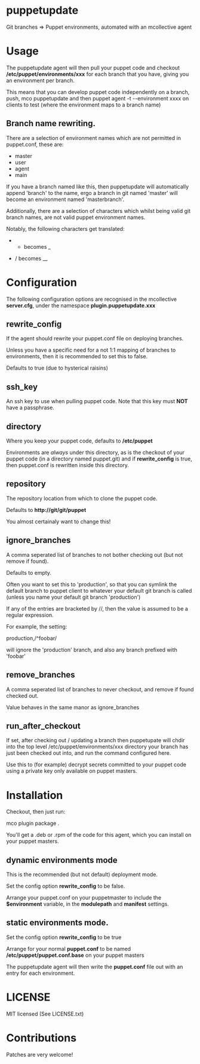 # puppetupdate

Git branches => Puppet environments, automated with an mcollective
agent

# Usage

The puppetupdate agent will then pull your puppet code and
checkout __/etc/puppet/environments/xxx__ for each branch that you have,
giving you an environment per branch.

This means that you can develop puppet code independently on a branch,
push, mco puppetupdate and then puppet agent -t --environment xxxx on
clients to test (where the environment maps to a branch name)

## Branch name rewriting.

There are a selection of environment names which are not permitted in
puppet.conf, these are:

  * master
  * user
  * agent
  * main

If you have a branch named like this, then puppetupdate will automatically
append 'branch' to the name, ergo a branch in git named 'master'
will become an environment named 'masterbranch'.

Additionally, there are a selection of characters which whilst being
valid git branch names, are not valid puppet environment names.

Notably, the following characters get translated:

  * - becomes _

  * / becomes __

# Configuration

The following configuration options are recognised in the mcollective
__server.cfg__, under the namespace __plugin.puppetupdate.xxx__

## rewrite_config

If the agent should rewrite your puppet.conf file on deploying branches.

Unless you have a specific need for a not 1:1 mapping of branches
to environments, then it is recommended to set this to false.

Defaults to true (due to hysterical raisins)

## ssh_key

An ssh key to use when pulling puppet code. Note that this key
must __NOT__ have a passphrase.

## directory

Where you keep your puppet code, defaults to __/etc/puppet__

Environments are _always_ under this directory, as is the
checkout of your puppet code (in a directory named puppet.git)
and if __rewrite_config__ is true, then puppet.conf is
rewritten inside this directory.

## repository

The repository location from which to clone the puppet code.

Defaults to __http://git/git/puppet__

You almost certainaly want to change this!

## ignore_branches

A comma seperated list of branches to not bother checking out (but not
remove if found).

Defaults to empty.

Often you want to set this to 'production', so that you can symlink
the default branch to puppet client to whatever your default git branch
is called (unless you name your default git branch 'production')

If any of the entries are bracketed by //, then the value is assumed
to be a regular expression.

For example, the setting:

  production,/^foobar/

will ignore the 'production' branch, and also any branch prefixed with 'foobar'

## remove_branches

A comma seperated list of branches to never checkout, and remove if found
checked out.

Value behaves in the same manor as ignore_branches

## run_after_checkout

If set, after checking out / updating a branch then puppetupate
will chdir into the top level /etc/puppet/environments/xxx
directory your branch has just been checked out into, and run the
command configured here.

Use this to (for example) decrypt secrets committed to your
puppet code using a private key only available on puppet masters.

# Installation

Checkout, then just run:

  mco plugin package .

You'll get a .deb or .rpm of the code for this agent, which you
can install on your puppet masters.

## dynamic environments mode

This is the recommended (but not default) deployment mode.

Set the config option __rewrite_config__ to be false.

Arrange your puppet.conf on your puppetmaster to include the
__$environment__ variable, in the __modulepath__ and __manifest__
settings.

## static environments mode.

Set the config option __rewrite_config__ to be true

Arrange for your normal __puppet.conf__ to be named __/etc/puppet/puppet.conf.base__
on your puppet masters

The puppetupdate agent will then write the __puppet.conf__
file out with an entry for each environment.

# LICENSE

MIT licensed (See LICENSE.txt)

# Contributions

Patches are very welcome!

